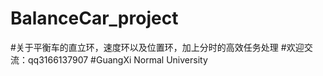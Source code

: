 # BalanceCar_project 
#关于平衡车的直立环，速度环以及位置环，加上分时的高效任务处理
#欢迎交流：qq3166137907
#GuangXi Normal University
